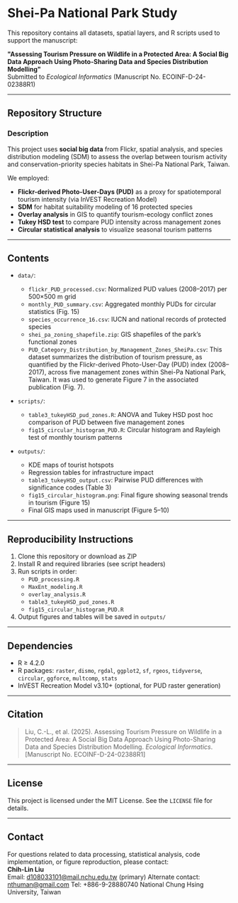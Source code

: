 # Shei-Pa National Park Study

This repository contains all datasets, spatial layers, and R scripts used to support the manuscript:

**"Assessing Tourism Pressure on Wildlife in a Protected Area: A Social Big Data Approach Using Photo-Sharing Data and Species Distribution Modelling"**  
Submitted to *Ecological Informatics* (Manuscript No. ECOINF-D-24-02388R1)

---

## Repository Structure

### Description

This project uses **social big data** from Flickr, spatial analysis, and species distribution modeling (SDM) to assess the overlap between tourism activity and conservation-priority species habitats in Shei-Pa National Park, Taiwan.

We employed:
- **Flickr-derived Photo-User-Days (PUD)** as a proxy for spatiotemporal tourism intensity (via InVEST Recreation Model)
- **SDM** for habitat suitability modeling of 16 protected species
- **Overlay analysis** in GIS to quantify tourism-ecology conflict zones
- **Tukey HSD test** to compare PUD intensity across management zones
- **Circular statistical analysis** to visualize seasonal tourism patterns

---

## Contents

- `data/`:  
  - `flickr_PUD_processed.csv`: Normalized PUD values (2008–2017) per 500×500 m grid  
  - `monthly_PUD_summary.csv`: Aggregated monthly PUDs for circular statistics (Fig. 15)  
  - `species_occurrence_16.csv`: IUCN and national records of protected species  
  - `shei_pa_zoning_shapefile.zip`: GIS shapefiles of the park’s functional zones
  - `PUD_Category_Distribution_by_Management_Zones_SheiPa.csv`: This dataset summarizes the distribution of tourism pressure, as quantified by the Flickr-derived Photo-User-Day (PUD) index (2008–2017), across five management zones within Shei-Pa National Park, Taiwan. It was used to generate Figure 7 in the associated publication (Fig. 7).

- `scripts/`:  
  - `table3_tukeyHSD_pud_zones.R`: ANOVA and Tukey HSD post hoc comparison of PUD between five management zones  
  - `fig15_circular_histogram_PUD.R`: Circular histogram and Rayleigh test of monthly tourism patterns

- `outputs/`:  
  - KDE maps of tourist hotspots  
  - Regression tables for infrastructure impact  
  - `table3_tukeyHSD_output.csv`: Pairwise PUD differences with significance codes (Table 3)  
  - `fig15_circular_histogram.png`: Final figure showing seasonal trends in tourism (Figure 15)  
  - Final GIS maps used in manuscript (Figure 5–10)

---

## Reproducibility Instructions

1. Clone this repository or download as ZIP
2. Install R and required libraries (see script headers)
3. Run scripts in order:
   - `PUD_processing.R`
   - `MaxEnt_modeling.R`
   - `overlay_analysis.R`
   - `table3_tukeyHSD_pud_zones.R`
   - `fig15_circular_histogram_PUD.R`
4. Output figures and tables will be saved in `outputs/`

---

## Dependencies

- R ≥ 4.2.0  
- R packages: `raster`, `dismo`, `rgdal`, `ggplot2`, `sf`, `rgeos`, `tidyverse`, `circular`, `ggforce`, `multcomp`, `stats`  
- InVEST Recreation Model v3.10+ (optional, for PUD raster generation)

---

## Citation

> Liu, C.-L., et al. (2025). Assessing Tourism Pressure on Wildlife in a Protected Area: A Social Big Data Approach Using Photo-Sharing Data and Species Distribution Modelling. *Ecological Informatics*. [Manuscript No. ECOINF-D-24-02388R1]

---

## License

This project is licensed under the MIT License. See the `LICENSE` file for details.

---

## Contact

For questions related to data processing, statistical analysis, code implementation, or figure reproduction, please contact:  
**Chih-Lin Liu**  
Email: d108033101@mail.nchu.edu.tw (primary)
Alternate contact: nthuman@gmail.com
Tel: +886-9-28880740
National Chung Hsing University, Taiwan
